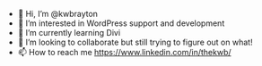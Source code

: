 - 👋 Hi, I’m @kwbrayton
- 👀 I’m interested in WordPress support and development
- 🌱 I’m currently learning Divi
- 💞️ I’m looking to collaborate but still trying to figure out on what!
- 📫 How to reach me https://www.linkedin.com/in/thekwb/

<!---
kwbrayton/kwbrayton is a ✨ special ✨ repository because its `README.md` (this file) appears on your GitHub profile.
You can click the Preview link to take a look at your changes.
--->

